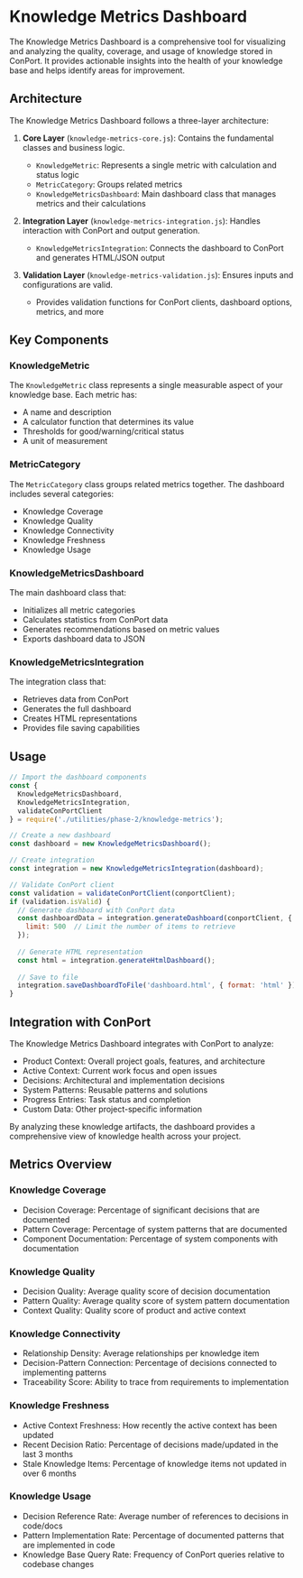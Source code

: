 # Knowledge Metrics Dashboard

The Knowledge Metrics Dashboard is a comprehensive tool for visualizing and analyzing the quality, coverage, and usage of knowledge stored in ConPort. It provides actionable insights into the health of your knowledge base and helps identify areas for improvement.

## Architecture

The Knowledge Metrics Dashboard follows a three-layer architecture:

1. **Core Layer** (`knowledge-metrics-core.js`): Contains the fundamental classes and business logic.
   - `KnowledgeMetric`: Represents a single metric with calculation and status logic
   - `MetricCategory`: Groups related metrics
   - `KnowledgeMetricsDashboard`: Main dashboard class that manages metrics and their calculations

2. **Integration Layer** (`knowledge-metrics-integration.js`): Handles interaction with ConPort and output generation.
   - `KnowledgeMetricsIntegration`: Connects the dashboard to ConPort and generates HTML/JSON output

3. **Validation Layer** (`knowledge-metrics-validation.js`): Ensures inputs and configurations are valid.
   - Provides validation functions for ConPort clients, dashboard options, metrics, and more

## Key Components

### KnowledgeMetric

The `KnowledgeMetric` class represents a single measurable aspect of your knowledge base. Each metric has:
- A name and description
- A calculator function that determines its value
- Thresholds for good/warning/critical status
- A unit of measurement

### MetricCategory

The `MetricCategory` class groups related metrics together. The dashboard includes several categories:
- Knowledge Coverage
- Knowledge Quality
- Knowledge Connectivity
- Knowledge Freshness
- Knowledge Usage

### KnowledgeMetricsDashboard

The main dashboard class that:
- Initializes all metric categories
- Calculates statistics from ConPort data
- Generates recommendations based on metric values
- Exports dashboard data to JSON

### KnowledgeMetricsIntegration

The integration class that:
- Retrieves data from ConPort
- Generates the full dashboard
- Creates HTML representations
- Provides file saving capabilities

## Usage

```javascript
// Import the dashboard components
const { 
  KnowledgeMetricsDashboard, 
  KnowledgeMetricsIntegration,
  validateConPortClient 
} = require('./utilities/phase-2/knowledge-metrics');

// Create a new dashboard
const dashboard = new KnowledgeMetricsDashboard();

// Create integration
const integration = new KnowledgeMetricsIntegration(dashboard);

// Validate ConPort client
const validation = validateConPortClient(conportClient);
if (validation.isValid) {
  // Generate dashboard with ConPort data
  const dashboardData = integration.generateDashboard(conportClient, {
    limit: 500  // Limit the number of items to retrieve
  });
  
  // Generate HTML representation
  const html = integration.generateHtmlDashboard();
  
  // Save to file
  integration.saveDashboardToFile('dashboard.html', { format: 'html' });
}
```

## Integration with ConPort

The Knowledge Metrics Dashboard integrates with ConPort to analyze:

- Product Context: Overall project goals, features, and architecture
- Active Context: Current work focus and open issues
- Decisions: Architectural and implementation decisions
- System Patterns: Reusable patterns and solutions
- Progress Entries: Task status and completion
- Custom Data: Other project-specific information

By analyzing these knowledge artifacts, the dashboard provides a comprehensive view of knowledge health across your project.

## Metrics Overview

### Knowledge Coverage
- Decision Coverage: Percentage of significant decisions that are documented
- Pattern Coverage: Percentage of system patterns that are documented
- Component Documentation: Percentage of system components with documentation

### Knowledge Quality
- Decision Quality: Average quality score of decision documentation
- Pattern Quality: Average quality score of system pattern documentation
- Context Quality: Quality score of product and active context

### Knowledge Connectivity
- Relationship Density: Average relationships per knowledge item
- Decision-Pattern Connection: Percentage of decisions connected to implementing patterns
- Traceability Score: Ability to trace from requirements to implementation

### Knowledge Freshness
- Active Context Freshness: How recently the active context has been updated
- Recent Decision Ratio: Percentage of decisions made/updated in the last 3 months
- Stale Knowledge Items: Percentage of knowledge items not updated in over 6 months

### Knowledge Usage
- Decision Reference Rate: Average number of references to decisions in code/docs
- Pattern Implementation Rate: Percentage of documented patterns that are implemented in code
- Knowledge Base Query Rate: Frequency of ConPort queries relative to codebase changes